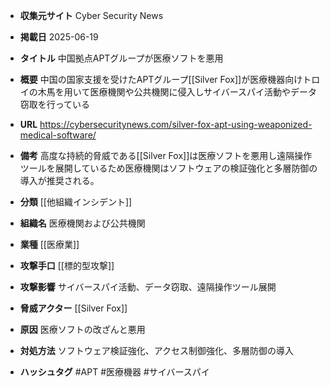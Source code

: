 - **収集元サイト**
Cyber Security News

- **掲載日**
2025-06-19

- **タイトル**
中国拠点APTグループが医療ソフトを悪用

- **概要**
中国の国家支援を受けたAPTグループ[[Silver Fox]]が医療機器向けトロイの木馬を用いて医療機関や公共機関に侵入しサイバースパイ活動やデータ窃取を行っている

- **URL**
https://cybersecuritynews.com/silver-fox-apt-using-weaponized-medical-software/

- **備考**
高度な持続的脅威である[[Silver Fox]]は医療ソフトを悪用し遠隔操作ツールを展開しているため医療機関はソフトウェアの検証強化と多層防御の導入が推奨される。

- **分類**
[[他組織インシデント]]

- **組織名**
医療機関および公共機関

- **業種**
[[医療業]]

- **攻撃手口**
[[標的型攻撃]]

- **攻撃影響**
サイバースパイ活動、データ窃取、遠隔操作ツール展開

- **脅威アクター**
[[Silver Fox]]

- **原因**
医療ソフトの改ざんと悪用

- **対処方法**
ソフトウェア検証強化、アクセス制御強化、多層防御の導入

- **ハッシュタグ**
#APT #医療機器 #サイバースパイ
